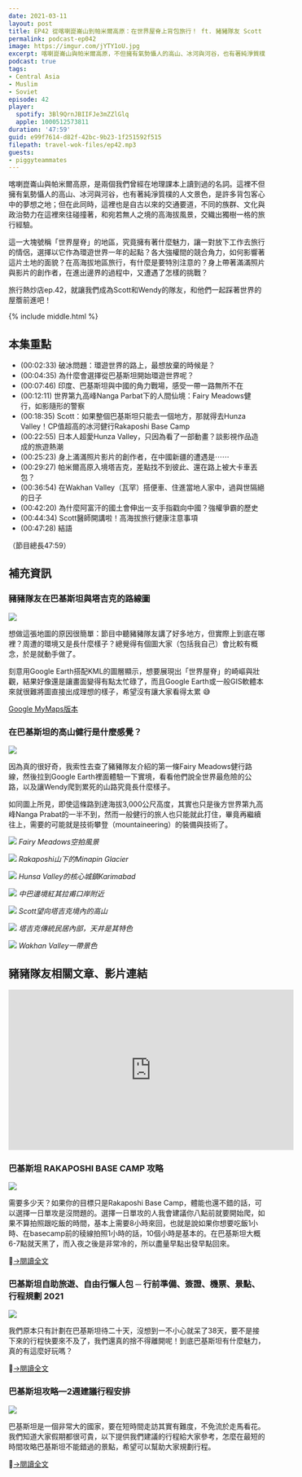 ```yaml
---
date: 2021-03-11
layout: post
title: EP42 從喀喇崑崙山到帕米爾高原：在世界屋脊上背包旅行！ ft. 豬豬隊友 Scott & Wendy
permalink: podcast-ep042
image: https://imgur.com/jYTY1oU.jpg
excerpt: 喀喇崑崙山與帕米爾高原，不但擁有氣勢懾人的高山、冰河與河谷，也有著純淨質樸的人文景色，是許多背包客心中的夢想之地；但這裡同時也是自古以來的交通要道，不同的族群、文化與政治勢力在這裡來往碰撞著，和宛若無人之境的高海拔風景，交織出獨樹一格的旅行經驗。這裡究竟擁有著什麼魅力，讓一對放下工作去旅行的情侶，選擇以它作為環遊世界一年的起點？旅行熱炒店ep.42，就讓我們成為Scott和Wendy的隊友，和他們一起踩著世界的屋簷前進吧！
podcast: true
tags:
- Central Asia
- Muslim
- Soviet
episode: 42
player:
  spotify: 3Bl9QrnJBIIFJe3mZZlGlq
  apple: 1000512573811
duration: '47:59'
guid: e99f7614-d82f-42bc-9b23-1f251592f515
filepath: travel-wok-files/ep42.mp3
guests:
- piggyteammates
---
```


喀喇崑崙山與帕米爾高原，是兩個我們曾經在地理課本上讀到過的名詞。這裡不但擁有氣勢懾人的高山、冰河與河谷，也有著純淨質樸的人文景色，是許多背包客心中的夢想之地；但在此同時，這裡也是自古以來的交通要道，不同的族群、文化與政治勢力在這裡來往碰撞著，和宛若無人之境的高海拔風景，交織出獨樹一格的旅行經驗。

這一大塊號稱「世界屋脊」的地區，究竟擁有著什麼魅力，讓一對放下工作去旅行的情侶，選擇以它作為環遊世界一年的起點？各大強權間的競合角力，如何影響著這片土地的面貌？在高海拔地區旅行，有什麼是要特別注意的？身上帶著滿滿照片與影片的創作者，在進出邊界的過程中，又遭遇了怎樣的挑戰？

旅行熱炒店ep.42，就讓我們成為Scott和Wendy的隊友，和他們一起踩著世界的屋簷前進吧！

{% include middle.html %}

## 本集重點

* (00:02:33)  破冰問題：環遊世界的路上，最想放棄的時候是？
* (00:04:35)  為什麼會選擇從巴基斯坦開始環遊世界呢？
* (00:07:46)  印度、巴基斯坦與中國的角力戰場，感受一帶一路無所不在
* (00:12:11)  世界第九高峰Nanga Parbat下的人間仙境：Fairy Meadows健行，如影隨形的警察
* (00:18:35)  Scott：如果整個巴基斯坦只能去一個地方，那就得去Hunza Valley！CP值超高的冰河健行Rakaposhi Base Camp
* (00:22:55)  日本人超愛Hunza Valley，只因為看了一部動畫？談影視作品造成的旅遊熱潮
* (00:25:23)  身上滿滿照片影片的創作者，在中國新疆的遭遇是⋯⋯
* (00:29:27)  帕米爾高原入境塔吉克，差點找不到彼此、還在路上被大卡車丟包？
* (00:36:54)  在Wakhan Valley（瓦罕）搭便車、住進當地人家中，過與世隔絕的日子
* (00:42:20)  為什麼阿富汗的國土會伸出一支手指戳向中國？強權爭霸的歷史
* (00:44:34)  Scott醫師開講啦！高海拔旅行健康注意事項
* (00:47:28)  結語

（節目總長47:59）

## 補充資訊

### 豬豬隊友在巴基斯坦與塔吉克的路線圖

![](https://imgur.com/W4NjnZq.jpg)

想做這張地圖的原因很簡單：節目中聽豬豬隊友講了好多地方，但實際上到底在哪裡？周遭的環境又是長什麼樣子？總覺得有個圖大家（包括我自己）會比較有概念，於是就動手做了。

刻意用Google Earth搭配KML的圖層顯示，想要展現出「世界屋脊」的崎嶇與壯觀，結果好像還是讓畫面變得有點太忙碌了，而且Google Earth或一般GIS軟體本來就很難將圖直接出成理想的樣子，希望沒有讓大家看得太累 😅

[Google MyMaps版本](https://www.google.com/maps/d/u/0/viewer?mid=1aSqMRt3W3rOFZ1MF-qy9snQvTlVtxg_9&z=7)

### 在巴基斯坦的高山健行是什麼感覺？

![](https://imgur.com/zmdMhCR.jpg)

因為真的很好奇，我索性去查了豬豬隊友介紹的第一條Fairy Meadows健行路線，然後拉到Google Earth裡面體驗一下實境，看看他們說全世界最危險的公路，以及讓Wendy爬到累死的山路究竟長什麼樣子。

如同圖上所見，即使這條路到達海拔3,000公尺高度，其實也只是後方世界第九高峰Nanga Prabat的一半不到，然而一般健行的旅人也只能就此打住，畢竟再繼續往上，需要的可能就是技術攀登（mountaineering）的裝備與技術了。

![](https://imgur.com/VPTnUQv.jpg)
*Fairy Meadows空拍風景*

![](https://imgur.com/awrlCIr.jpg)
*Rakaposhi山下的Minapin Glacier*

![](https://imgur.com/a4YpVkA.jpg)
*Hunsa Valley的核心城鎮Karimabad*

![](https://imgur.com/Wd8iQXl.jpg)
*中巴邊境紅其拉甫口岸附近*

![](https://imgur.com/X3DA3VV.jpg)
*Scott望向塔吉克境內的高山*

![](https://imgur.com/ab8hc0V.jpg)
*塔吉克傳統民居內部，天井是其特色*

![](https://imgur.com/nrCPFFl.jpg)
*Wakhan Valley一帶景色*

## 豬豬隊友相關文章、影片連結

<iframe width="560" height="315" src="https://www.youtube.com/embed/XmzwO6cwNPo" frameborder="0" allow="accelerometer; autoplay; clipboard-write; encrypted-media; gyroscope; picture-in-picture" allowfullscreen></iframe>

### 巴基斯坦 RAKAPOSHI BASE CAMP 攻略

![](https://i0.wp.com/piggyteammates.com/wp-content/uploads/2019/10/DSC04780.jpg?resize=1140%2C760&ssl=1)

需要多少天？如果你的目標只是Rakaposhi Base Camp，體能也還不錯的話，可以選擇一日單攻是沒問題的。選擇一日單攻的人我會建議你八點前就要開始爬，如果不算拍照跟吃飯的時間，基本上需要8小時來回，也就是說如果你想要吃飯1小時、在basecamp前的稜線拍照1小時的話，10個小時是基本的。在巴基斯坦大概6-7點就天黑了，而入夜之後是非常冷的，所以盡量早點出發早點回來。

[→閱讀全文](https://piggyteammates.com/rakaposhi-base-camp%e6%94%bb%e7%95%a5/)

### 巴基斯坦自助旅遊、自由行懶人包 ─ 行前準備、簽證、機票、景點、行程規劃 2021

![](https://i1.wp.com/piggyteammates.com/wp-content/uploads/2019/09/1-DSC04985-scaled.jpg?resize=1140%2C760&ssl=1)

我們原本只有計劃在巴基斯坦待二十天，沒想到一不小心就呆了38天，要不是接下來的行程快要來不及了，我們還真的捨不得離開呢！到底巴基斯坦有什麼魅力，真的有這麼好玩嗎？

[→閱讀全文](https://piggyteammates.com/%e5%b7%b4%e5%9f%ba%e6%96%af%e5%9d%a6%e5%a4%aa%e5%8d%b1%e9%9a%aa%ef%bc%81%e5%8d%83%e8%90%ac%e4%b8%8d%e8%a6%81%e4%be%86/)

### 巴基斯坦攻略—2週建議行程安排

![](https://i0.wp.com/piggyteammates.com/wp-content/uploads/2019/10/DSC08635-1.jpg?resize=1140%2C782&ssl=1)

巴基斯坦是一個非常大的國家，要在短時間走訪其實有難度，不免流於走馬看花。我們知道大家假期都很可貴，以下提供我們建議的行程給大家參考，怎麼在最短的時間攻略巴基斯坦不能錯過的景點，希望可以幫助大家規劃行程。

[→閱讀全文](https://piggyteammates.com/%e5%b7%b4%e5%9f%ba%e6%96%af%e5%9d%a6%e6%94%bb%e7%95%a5-2%e9%80%b1%e5%bb%ba%e8%ad%b0%e8%a1%8c%e7%a8%8b%e5%ae%89%e6%8e%92/)
